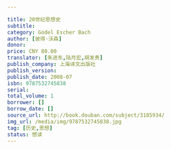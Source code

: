 ```yaml
---

title: 20世纪思想史
subtitle: 
category: Godel Escher Bach
author: [彼得·沃森]
donor: 
price: CNY 80.00
translator: [朱进东,陆月宏,胡发贵]
publish_company: 上海译文出版社
publish_version: 
publish_date: 2008-07
isbn: 9787532745838
serial: 
total_volume: 1
borrower: []
borrow_date: []
source_url: http://book.douban.com/subject/3185934/
img_url: /media/img/9787532745838.jpg
tag: [历史,思想]
status: 想读
---
```

